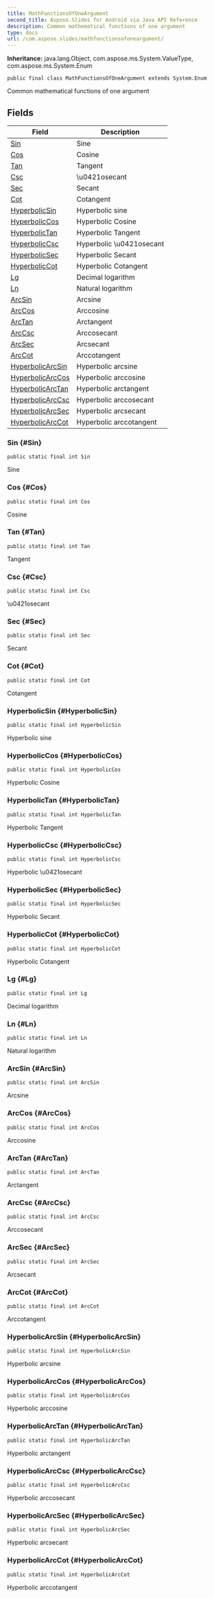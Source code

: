 ```yaml
---
title: MathFunctionsOfOneArgument
second_title: Aspose.Slides for Android via Java API Reference
description: Common mathematical functions of one argument
type: docs
url: /com.aspose.slides/mathfunctionsofoneargument/
---
```

**Inheritance:**
java.lang.Object, com.aspose.ms.System.ValueType, com.aspose.ms.System.Enum
```
public final class MathFunctionsOfOneArgument extends System.Enum
```

Common mathematical functions of one argument
## Fields

| Field | Description |
| --- | --- |
| [Sin](#Sin) | Sine |
| [Cos](#Cos) | Cosine |
| [Tan](#Tan) | Tangent |
| [Csc](#Csc) | \\u0421osecant |
| [Sec](#Sec) | Secant |
| [Cot](#Cot) | Cotangent |
| [HyperbolicSin](#HyperbolicSin) | Hyperbolic sine |
| [HyperbolicCos](#HyperbolicCos) | Hyperbolic Cosine |
| [HyperbolicTan](#HyperbolicTan) | Hyperbolic Tangent |
| [HyperbolicCsc](#HyperbolicCsc) | Hyperbolic \\u0421osecant |
| [HyperbolicSec](#HyperbolicSec) | Hyperbolic Secant |
| [HyperbolicCot](#HyperbolicCot) | Hyperbolic Cotangent |
| [Lg](#Lg) | Decimal logarithm |
| [Ln](#Ln) | Natural logarithm |
| [ArcSin](#ArcSin) | Arcsine |
| [ArcCos](#ArcCos) | Arccosine |
| [ArcTan](#ArcTan) | Arctangent |
| [ArcCsc](#ArcCsc) | Arccosecant |
| [ArcSec](#ArcSec) | Arcsecant |
| [ArcCot](#ArcCot) | Arccotangent |
| [HyperbolicArcSin](#HyperbolicArcSin) | Hyperbolic arcsine |
| [HyperbolicArcCos](#HyperbolicArcCos) | Hyperbolic arccosine |
| [HyperbolicArcTan](#HyperbolicArcTan) | Hyperbolic arctangent |
| [HyperbolicArcCsc](#HyperbolicArcCsc) | Hyperbolic arccosecant |
| [HyperbolicArcSec](#HyperbolicArcSec) | Hyperbolic arcsecant |
| [HyperbolicArcCot](#HyperbolicArcCot) | Hyperbolic arccotangent |
### Sin {#Sin}
```
public static final int Sin
```


Sine

### Cos {#Cos}
```
public static final int Cos
```


Cosine

### Tan {#Tan}
```
public static final int Tan
```


Tangent

### Csc {#Csc}
```
public static final int Csc
```


\\u0421osecant

### Sec {#Sec}
```
public static final int Sec
```


Secant

### Cot {#Cot}
```
public static final int Cot
```


Cotangent

### HyperbolicSin {#HyperbolicSin}
```
public static final int HyperbolicSin
```


Hyperbolic sine

### HyperbolicCos {#HyperbolicCos}
```
public static final int HyperbolicCos
```


Hyperbolic Cosine

### HyperbolicTan {#HyperbolicTan}
```
public static final int HyperbolicTan
```


Hyperbolic Tangent

### HyperbolicCsc {#HyperbolicCsc}
```
public static final int HyperbolicCsc
```


Hyperbolic \\u0421osecant

### HyperbolicSec {#HyperbolicSec}
```
public static final int HyperbolicSec
```


Hyperbolic Secant

### HyperbolicCot {#HyperbolicCot}
```
public static final int HyperbolicCot
```


Hyperbolic Cotangent

### Lg {#Lg}
```
public static final int Lg
```


Decimal logarithm

### Ln {#Ln}
```
public static final int Ln
```


Natural logarithm

### ArcSin {#ArcSin}
```
public static final int ArcSin
```


Arcsine

### ArcCos {#ArcCos}
```
public static final int ArcCos
```


Arccosine

### ArcTan {#ArcTan}
```
public static final int ArcTan
```


Arctangent

### ArcCsc {#ArcCsc}
```
public static final int ArcCsc
```


Arccosecant

### ArcSec {#ArcSec}
```
public static final int ArcSec
```


Arcsecant

### ArcCot {#ArcCot}
```
public static final int ArcCot
```


Arccotangent

### HyperbolicArcSin {#HyperbolicArcSin}
```
public static final int HyperbolicArcSin
```


Hyperbolic arcsine

### HyperbolicArcCos {#HyperbolicArcCos}
```
public static final int HyperbolicArcCos
```


Hyperbolic arccosine

### HyperbolicArcTan {#HyperbolicArcTan}
```
public static final int HyperbolicArcTan
```


Hyperbolic arctangent

### HyperbolicArcCsc {#HyperbolicArcCsc}
```
public static final int HyperbolicArcCsc
```


Hyperbolic arccosecant

### HyperbolicArcSec {#HyperbolicArcSec}
```
public static final int HyperbolicArcSec
```


Hyperbolic arcsecant

### HyperbolicArcCot {#HyperbolicArcCot}
```
public static final int HyperbolicArcCot
```


Hyperbolic arccotangent

